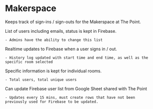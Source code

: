 # Makerspace
  Keeps track of sign-ins / sign-outs for the Makerspace at The Point.

  List of users including emails, status is kept in Firebase.
    
    - Admins have the ability to change this list
    
  Realtime updates to Firebase when a user signs in / out.
    
    - History log updated with start time and end time, as well as the specific room selected
    
  Specific information is kept for individual rooms.
    
    - Total users, total unique users
    
  Can update Firebase user list from Google Sheet shared with The Point
  
    - Updates every 15 mins, must create rows that have not been previously used for Firebase to be updated.
